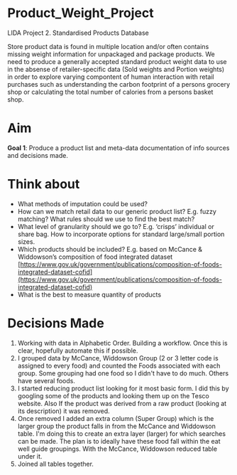 # Product_Weight_Project
 LIDA Project 2. Standardised Products Database

Store product data is found in multiple location and/or often contains missing weight information for unpackaged and package products. We need to produce a generally accepted standard product weight data to use in the absense of retailer-specific data (Sold weights and Portion weights) in order to explore varying compontent of human interaction with retail purchases such as understanding the carbon footprint of a persons grocery shop or calculating the total number of calories from a persons basket shop. 



# Aim
**Goal 1**: Produce a product list and meta-data documentation of info sources and decisions made.


# Think about
* What methods of imputation could be used? 
* How can we match retail data to our generic product list? E.g. fuzzy matching? What rules should we use to find the best match? 
* What level of granularity should we go to? E.g. ‘crisps’ individual or share bag. How to incorporate options for standard large/small portion sizes. 
* Which products should be included? E.g. based on McCance & Widdowson’s composition of food integrated dataset [https://www.gov.uk/government/publications/composition-of-foods-integrated-dataset-cofid](https://www.gov.uk/government/publications/composition-of-foods-integrated-dataset-cofid)
* What is the best to measure quantity of products


# Decisions Made
1. Working with data in Alphabetic Order. Building a workflow. Once this is clear, hopefully automate this if possible. 
2. I grouped data by McCance, Widdowson Group (2 or 3 letter code is assigned to every food) and counted the Foods associated with each group. Some grouping had one food so I didn't have to do much. Others have several foods. 
3. I started reducing product list looking for it most basic form. I did this by googling some of the products and looking them up on the Tesco website. Also If the product was derived from a raw product (looking at its description) it was removed. 
4. Once removed I added an extra column (Super Group) which is the larger group the product falls in from the McCance and Widdowson table. I'm doing this to create an extra layer (larger) for which searches can be made. The plan is to ideally have these food fall within the eat well guide groupings. With the McCance, Widdowson reduced table under it. 
5. Joined all tables together. 



